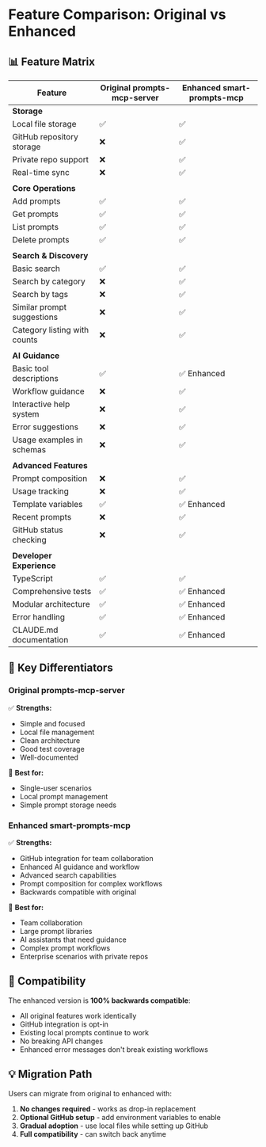 # Feature Comparison: Original vs Enhanced

## 📊 Feature Matrix

| Feature | Original prompts-mcp-server | Enhanced smart-prompts-mcp |
|---------|---------------------------|---------------------------|
| **Storage** | | |
| Local file storage | ✅ | ✅ |
| GitHub repository storage | ❌ | ✅ |
| Private repo support | ❌ | ✅ |
| Real-time sync | ❌ | ✅ |
| | | |
| **Core Operations** | | |
| Add prompts | ✅ | ✅ |
| Get prompts | ✅ | ✅ |
| List prompts | ✅ | ✅ |
| Delete prompts | ✅ | ✅ |
| | | |
| **Search & Discovery** | | |
| Basic search | ✅ | ✅ |
| Search by category | ❌ | ✅ |
| Search by tags | ❌ | ✅ |
| Similar prompt suggestions | ❌ | ✅ |
| Category listing with counts | ❌ | ✅ |
| | | |
| **AI Guidance** | | |
| Basic tool descriptions | ✅ | ✅ Enhanced |
| Workflow guidance | ❌ | ✅ |
| Interactive help system | ❌ | ✅ |
| Error suggestions | ❌ | ✅ |
| Usage examples in schemas | ❌ | ✅ |
| | | |
| **Advanced Features** | | |
| Prompt composition | ❌ | ✅ |
| Usage tracking | ❌ | ✅ |
| Template variables | ✅ | ✅ Enhanced |
| Recent prompts | ❌ | ✅ |
| GitHub status checking | ❌ | ✅ |
| | | |
| **Developer Experience** | | |
| TypeScript | ✅ | ✅ |
| Comprehensive tests | ✅ | ✅ Enhanced |
| Modular architecture | ✅ | ✅ Enhanced |
| Error handling | ✅ | ✅ Enhanced |
| CLAUDE.md documentation | ✅ | ✅ Enhanced |

## 🎯 Key Differentiators

### **Original prompts-mcp-server**
✅ **Strengths:**
- Simple and focused
- Local file management
- Clean architecture
- Good test coverage
- Well-documented

🎯 **Best for:**
- Single-user scenarios
- Local prompt management
- Simple prompt storage needs

### **Enhanced smart-prompts-mcp**
✅ **Strengths:**
- GitHub integration for team collaboration
- Enhanced AI guidance and workflow
- Advanced search capabilities
- Prompt composition for complex workflows
- Backwards compatible with original

🎯 **Best for:**
- Team collaboration
- Large prompt libraries
- AI assistants that need guidance
- Complex prompt workflows
- Enterprise scenarios with private repos

## 🤝 Compatibility

The enhanced version is **100% backwards compatible**:
- All original features work identically
- GitHub integration is opt-in
- Existing local prompts continue to work
- No breaking API changes
- Enhanced error messages don't break existing workflows

## 💡 Migration Path

Users can migrate from original to enhanced with:
1. **No changes required** - works as drop-in replacement
2. **Optional GitHub setup** - add environment variables to enable
3. **Gradual adoption** - use local files while setting up GitHub
4. **Full compatibility** - can switch back anytime